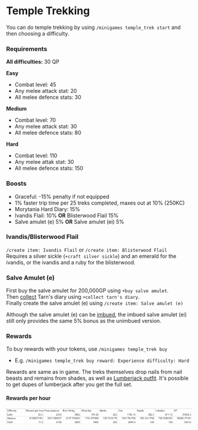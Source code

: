 # Temple Trekking

You can do temple trekking by using `/minigames temple_trek start` and then choosing a difficulty.

### Requirements

**All difficulties:** 30 QP

**Easy**

* Combat level: 45
* Any melee attack stat: 20
* All melee defence stats: 30

**Medium**

* Combat level: 70
* Any melee attack stat: 30
* All melee defence stats: 80

**Hard**

* Combat level: 110
* Any melee attak stat: 30
* All melee defence stats: 150

### Boosts

* Graceful: -15% penalty if not equipped
* 1% faster trip time per 25 treks completed, maxes out at 10% (250KC)
* Morytania Hard Diary: 15%
* Ivandis Flail: 10% **OR** Blisterwood Flail 15%
* Salve amulet (e) 5% **OR** Salve amulet (ei) 5%

### **Ivandis/Blisterwood Flail**

`/create item: Ivandis Flail` or `/create item: Blisterwood Flail`\
Requires a silver sickle (`+craft silver sickle`) and an emerald for the ivandis, or the ivandis and a ruby for the blisterwood.

### Salve Amulet (e)

First buy the salve amulet for 200,000GP using `+buy salve amulet`.\
Then [collect](../miscellaneous/collecting.md) Tarn's diary using `+collect tarn's diary`.\
Finally create the salve amulet (e) using `/create item: Salve amulet (e)`

Although the salve amulet (e) can be [imbued](soul-wars.md#imbueables), the imbued salve amulet (ei) still only provides the same 5% bonus as the unimbued version.

### Rewards

To buy rewards with your tokens, use `/minigames temple_trek buy`

* E.g. `/minigames temple_trek buy reward: Experience difficulty: Hard`

Rewards are same as in game. The treks themselves drop nails from nail beasts and remains from shades, as well as [Lumberjack outfit](https://wiki.oldschool.gg/skills/woodcutting#lumberjack-outfit). It's possible to get dupes of lumberjack after you get the full set.

#### Rewards per hour

![Rewards per hour](<../.gitbook/assets/image (13).png>)
